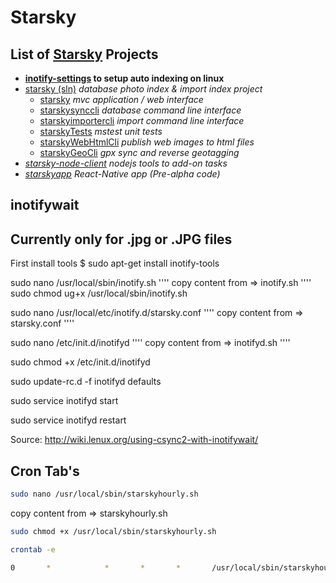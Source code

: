 # Starsky
## List of [Starsky](../readme.md) Projects
 * __[inotify-settings](../inotify-settings/readme.md) to setup auto indexing on linux__
 * [starsky (sln)](../starsky/readme.md) _database photo index & import index project_
    * [starsky](../starsky/starsky/readme.md)  _mvc application / web interface_
    * [starskysynccli](../starsky/starskysynccli/readme.md)  _database command line interface_
    * [starskyimportercli](../starsky/starskyimportercli/readme.md)  _import command line interface_
    * [starskyTests](../starsky/starskyTests/readme.md)  _mstest unit tests_
    * [starskyWebHtmlCli](../starsky/starskywebhtmlcli/readme.md)  _publish web images to html files_
    * [starskyGeoCli](../starsky/starskygeocli/readme.md)  _gpx sync and reverse geotagging_
 * _[starsky-node-client](../starsky-node-client/readme.md) nodejs tools to add-on tasks_
 * _[starskyapp](../starskyapp/readme.md) React-Native app (Pre-alpha code)_


## inotifywait

## Currently only for .jpg or .JPG files

First install tools
$ sudo apt-get install inotify-tools


sudo nano /usr/local/sbin/inotify.sh
	''''
	copy content from => inotify.sh
	''''
sudo chmod ug+x /usr/local/sbin/inotify.sh

sudo nano /usr/local/etc/inotify.d/starsky.conf
	''''
	copy content from => starsky.conf
	''''

sudo nano /etc/init.d/inotifyd
	''''
	copy content from => inotifyd.sh
	''''

sudo chmod +x /etc/init.d/inotifyd

sudo update-rc.d -f inotifyd defaults

sudo service inotifyd start

sudo service inotifyd restart

Source:
http://wiki.lenux.org/using-csync2-with-inotifywait/



## Cron Tab's

```sh
sudo nano /usr/local/sbin/starskyhourly.sh
```
copy content from => starskyhourly.sh

```sh
sudo chmod +x /usr/local/sbin/starskyhourly.sh
```
```sh
crontab -e
```
```sh
0       *            *       *       *       /usr/local/sbin/starskyhourly.sh > /home/pi/z-starskycli.log 2>&1
```
